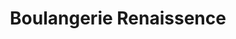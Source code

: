 ---
title: "Boulangerie Renaissence"
url: /versailles/boulangerie-renaissence/
shop: boulangerie
---